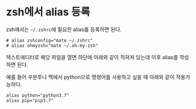 zsh에서 alias 등록
===

zsh에서는 `~/.zshrc`에 필요한 alias를 등록하면 된다.

```vi
# alias zshconfig="mate ~/.zshrc"
# alias ohmyzsh="mate ~/.oh-my-zsh"
```

텍스트에디터로 해당 파일을 열면 하단에 아래와 같이 적혀져 있는데 이후 alias를 작성하면 된다.

예를 들어 우분투나 맥에서 python으로 명령어를 사용하고 싶을 때 아래와 같이 적용가능하다.

```
alias python="python3.7"
alias pip="pip3.7"
```